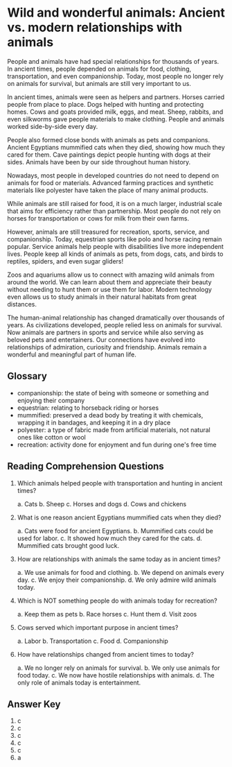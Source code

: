 # Wild and wonderful animals: Ancient vs. modern relationships with animals

People and animals have had special relationships for thousands of years. In ancient times, people depended on animals for food, clothing, transportation, and even companionship. Today, most people no longer rely on animals for survival, but animals are still very important to us.

In ancient times, animals were seen as helpers and partners. Horses carried people from place to place. Dogs helped with hunting and protecting homes. Cows and goats provided milk, eggs, and meat. Sheep, rabbits, and even silkworms gave people materials to make clothing. People and animals worked side-by-side every day.

People also formed close bonds with animals as pets and companions. Ancient Egyptians mummified cats when they died, showing how much they cared for them. Cave paintings depict people hunting with dogs at their sides. Animals have been by our side throughout human history.

Nowadays, most people in developed countries do not need to depend on animals for food or materials. Advanced farming practices and synthetic materials like polyester have taken the place of many animal products.

While animals are still raised for food, it is on a much larger, industrial scale that aims for efficiency rather than partnership. Most people do not rely on horses for transportation or cows for milk from their own farms.

However, animals are still treasured for recreation, sports, service, and companionship. Today, equestrian sports like polo and horse racing remain popular. Service animals help people with disabilities live more independent lives. People keep all kinds of animals as pets, from dogs, cats, and birds to reptiles, spiders, and even sugar gliders!

Zoos and aquariums allow us to connect with amazing wild animals from around the world. We can learn about them and appreciate their beauty without needing to hunt them or use them for labor. Modern technology even allows us to study animals in their natural habitats from great distances.

The human-animal relationship has changed dramatically over thousands of years. As civilizations developed, people relied less on animals for survival. Now animals are partners in sports and service while also serving as beloved pets and entertainers. Our connections have evolved into relationships of admiration, curiosity and friendship. Animals remain a wonderful and meaningful part of human life.

## Glossary

- companionship: the state of being with someone or something and enjoying their company
- equestrian: relating to horseback riding or horses
- mummified: preserved a dead body by treating it with chemicals, wrapping it in bandages, and keeping it in a dry place
- polyester: a type of fabric made from artificial materials, not natural ones like cotton or wool
- recreation: activity done for enjoyment and fun during one's free time

## Reading Comprehension Questions

1. Which animals helped people with transportation and hunting in ancient times?

   a. Cats
   b. Sheep
   c. Horses and dogs
   d. Cows and chickens

2. What is one reason ancient Egyptians mummified cats when they died?

   a. Cats were food for ancient Egyptians.
   b. Mummified cats could be used for labor.
   c. It showed how much they cared for the cats.
   d. Mummified cats brought good luck.

3. How are relationships with animals the same today as in ancient times?

   a. We use animals for food and clothing.
   b. We depend on animals every day.
   c. We enjoy their companionship.
   d. We only admire wild animals today.

4. Which is NOT something people do with animals today for recreation?

   a. Keep them as pets
   b. Race horses
   c. Hunt them
   d. Visit zoos

5. Cows served which important purpose in ancient times?

   a. Labor
   b. Transportation
   c. Food
   d. Companionship

6. How have relationships changed from ancient times to today?

   a. We no longer rely on animals for survival.
   b. We only use animals for food today.
   c. We now have hostile relationships with animals.
   d. The only role of animals today is entertainment.

## Answer Key

1. c
2. c
3. c
4. c
5. c
6. a

